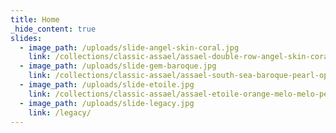 ```yaml
---
title: Home
_hide_content: true
slides:
  - image_path: /uploads/slide-angel-skin-coral.jpg
    link: /collections/classic-assael/assael-double-row-angel-skin-coral-necklace/
  - image_path: /uploads/slide-gem-baroque.jpg
    link: /collections/classic-assael/assael-south-sea-baroque-pearl-opera-length-necklace/
  - image_path: /uploads/slide-etoile.jpg
    link: /collections/classic-assael/assael-etoile-orange-melo-melo-pendant/
  - image_path: /uploads/slide-legacy.jpg
    link: /legacy/
---
```

